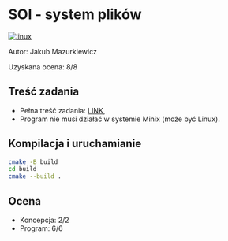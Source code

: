 # SOI - system plików

[![linux](https://github.com/JMazurkiewicz/SOI-filesystem/actions/workflows/linux.yml/badge.svg)](https://github.com/JMazurkiewicz/SOI-filesystem/actions/workflows/linux.yml)

Autor: Jakub Mazurkiewicz

Uzyskana ocena: 8/8

## Treść zadania

* Pełna treść zadania: [LINK](https://www.ia.pw.edu.pl/~tkruk/edu/soib/lab/t6.txt),
* Program nie musi działać w systemie Minix (może być Linux).

## Kompilacja i uruchamianie

```bash
cmake -B build
cd build
cmake --build .
```

## Ocena

* Koncepcja: 2/2
* Program: 6/6

